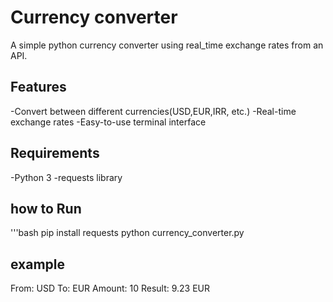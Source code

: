 # Currency converter

A simple python currency converter using real_time exchange rates from an API.

## Features
-Convert between different currencies(USD,EUR,IRR, etc.)
-Real-time exchange rates
-Easy-to-use terminal interface

## Requirements
-Python 3
-requests library

## how to Run
'''bash
pip install requests
python currency_converter.py


## example
From: USD
To: EUR
Amount: 10
Result: 9.23 EUR
